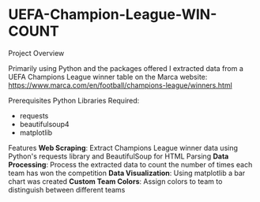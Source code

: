 # UEFA-Champion-League-WIN-COUNT
Project Overview

Primarily using Python and the packages offered I extracted data from a UEFA Champions League winner table on the Marca website: https://www.marca.com/en/football/champions-league/winners.html

Prerequisites
Python Libraries Required:
- requests
- beautifulsoup4
- matplotlib

Features
**Web Scraping**: Extract Champions League winner data using Python's requests library and BeautifulSoup for HTML Parsing
**Data Processing**: Process the extracted data to count the number of times each team has won the competition
**Data Visualization**: Using matplotlib a bar chart was created
**Custom Team Colors**: Assign colors to team to distinguish between different teams
